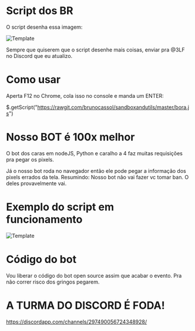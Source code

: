 # Script dos BR
O script desenha essa imagem:

![Template](https://raw.githubusercontent.com/brunocassol/sandboxandutils/master/template.png)

Sempre que quiserem que o script desenhe mais coisas, enviar pra @3LF no Discord que eu atualizo.

# Como usar
Aperta F12 no Chrome, cola isso no console e manda um ENTER:

$.getScript("https://rawgit.com/brunocassol/sandboxandutils/master/bora.js")

# Nosso BOT é 100x melhor
O bot dos caras em nodeJS, Python e caralho a 4 faz muitas requisições pra pegar os pixels.

Já o nosso bot roda no navegador então ele pode pegar a informação dos pixels errados da tela. Resumindo: Nosso bot não vai fazer vc tomar ban. O deles provavelmente vai.

# Exemplo do script em funcionamento
![Template](https://raw.githubusercontent.com/brunocassol/sandboxandutils/master/demo.png)

# Código do bot
Vou liberar o código do bot open source assim que acabar o evento. Pra não correr risco dos gringos pegarem.

# A TURMA DO DISCORD É FODA!
https://discordapp.com/channels/297490056724348928/